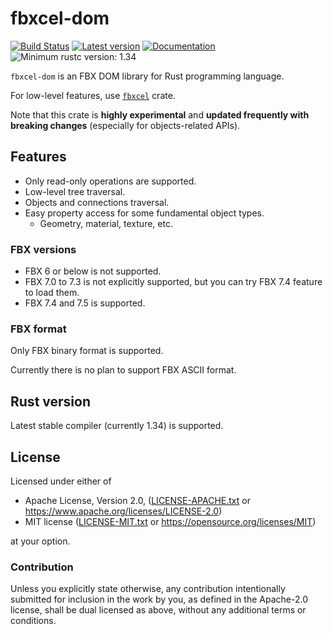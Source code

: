 # fbxcel-dom

[![Build Status](https://travis-ci.org/lo48576/fbxcel-dom.svg?branch=develop)](https://travis-ci.org/lo48576/fbxcel-dom)
[![Latest version](https://img.shields.io/crates/v/fbxcel-dom.svg)](https://crates.io/crates/fbxcel-dom)
[![Documentation](https://docs.rs/fbxcel-dom/badge.svg)](https://docs.rs/fbxcel-dom)
![Minimum rustc version: 1.34](https://img.shields.io/badge/rustc-1.34+-lightgray.svg)

`fbxcel-dom` is an FBX DOM library for Rust programming language.

For low-level features, use [`fbxcel`](https://github.com/lo48576/fbxcel) crate.

Note that this crate is **highly experimental** and **updated frequently with
breaking changes** (especially for objects-related APIs).

## Features

* Only read-only operations are supported.
* Low-level tree traversal.
* Objects and connections traversal.
* Easy property access for some fundamental object types.
    + Geometry, material, texture, etc.

### FBX versions

* FBX 6 or below is not supported.
* FBX 7.0 to 7.3 is not explicitly supported, but you can try FBX 7.4 feature to
  load them.
* FBX 7.4 and 7.5 is supported.

### FBX format

Only FBX binary format is supported.

Currently there is no plan to support FBX ASCII format.


## Rust version

Latest stable compiler (currently 1.34) is supported.

## License

Licensed under either of

* Apache License, Version 2.0, ([LICENSE-APACHE.txt](LICENSE-APACHE.txt) or
  <https://www.apache.org/licenses/LICENSE-2.0>)
* MIT license ([LICENSE-MIT.txt](LICENSE-MIT.txt) or
  <https://opensource.org/licenses/MIT>)

at your option.

### Contribution

Unless you explicitly state otherwise, any contribution intentionally submitted
for inclusion in the work by you, as defined in the Apache-2.0 license, shall be
dual licensed as above, without any additional terms or conditions.
